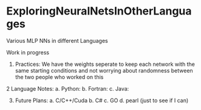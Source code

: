 # ExploringNeuralNetsInOtherLanguages
Various MLP NNs in different Languages

Work in progress

1. Practices:
  We have the weights seperate to keep each network with the same starting conditions and not worrying about 
  randomness between the two people who worked on this

2 Language Notes:
  a. Python: 
  b. Fortran:
  c. Java:
  

3. Future Plans:
  a. C/C++/Cuda
  b. C#
  c. GO
  d. pearl (just to see if I can)
